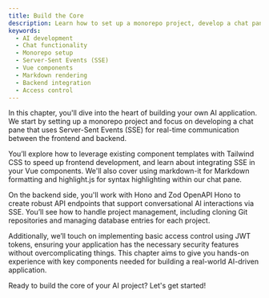 ```yaml
---
title: Build the Core
description: Learn how to set up a monorepo project, develop a chat pane with SSE, and integrate backend endpoints using Hono.
keywords:
  - AI development
  - Chat functionality
  - Monorepo setup
  - Server-Sent Events (SSE)
  - Vue components
  - Markdown rendering
  - Backend integration
  - Access control
---
```


In this chapter, you'll dive into the heart of building your own AI application. We start by setting up a monorepo project and focus on developing a chat pane that uses Server-Sent Events (SSE) for real-time communication between the frontend and backend.

You’ll explore how to leverage existing component templates with Tailwind CSS to speed up frontend development, and learn about integrating SSE in your Vue components. We'll also cover using markdown-it for Markdown formatting and highlight.js for syntax highlighting within our chat pane.

On the backend side, you'll work with Hono and Zod OpenAPI Hono to create robust API endpoints that support conversational AI interactions via SSE. You’ll see how to handle project management, including cloning Git repositories and managing database entries for each project.

Additionally, we’ll touch on implementing basic access control using JWT tokens, ensuring your application has the necessary security features without overcomplicating things. This chapter aims to give you hands-on experience with key components needed for building a real-world AI-driven application.

Ready to build the core of your AI project? Let's get started!